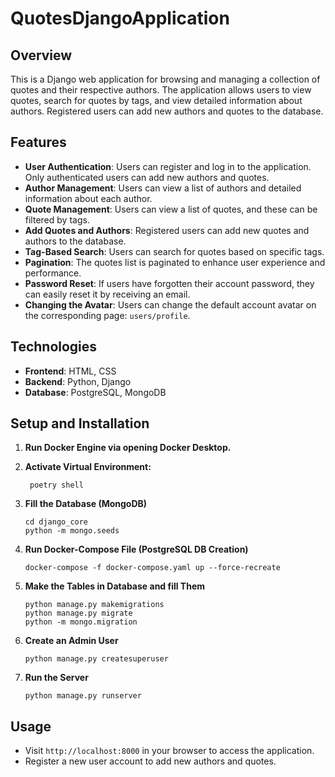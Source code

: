 # QuotesDjangoApplication

## Overview
This is a Django web application for browsing and managing a collection of quotes and their respective authors. The application allows users to view quotes, search for quotes by tags, and view detailed information about authors. Registered users can add new authors and quotes to the database.

## Features
- **User Authentication**: Users can register and log in to the application. Only authenticated users can add new authors and quotes.
- **Author Management**: Users can view a list of authors and detailed information about each author.
- **Quote Management**: Users can view a list of quotes, and these can be filtered by tags.
- **Add Quotes and Authors**: Registered users can add new quotes and authors to the database.
- **Tag-Based Search**: Users can search for quotes based on specific tags.
- **Pagination**: The quotes list is paginated to enhance user experience and performance.
- **Password Reset**: If users have forgotten their account password, they can easily reset it by receiving an email.
- **Changing the Avatar**: Users can change the default account avatar on the corresponding page: `users/profile`.

## Technologies
- **Frontend**: HTML, CSS 
- **Backend**: Python, Django
- **Database**: PostgreSQL, MongoDB

## Setup and Installation
1. **Run Docker Engine via opening Docker Desktop.**

2. **Activate Virtual Environment:**
   ```
    poetry shell
   ```
3. **Fill the Database (MongoDB)**
    ```
    cd django_core
    python -m mongo.seeds
    ```
4. **Run Docker-Compose File (PostgreSQL DB Creation)**
    ```
    docker-compose -f docker-compose.yaml up --force-recreate
    ```

5. **Make the Tables in Database and fill Them**
   ```
   python manage.py makemigrations
   python manage.py migrate
   python -m mongo.migration
   ```

6. **Create an Admin User**
   ```
   python manage.py createsuperuser
   ```

7. **Run the Server**
   ```
   python manage.py runserver
   ```

## Usage
- Visit `http://localhost:8000` in your browser to access the application.
- Register a new user account to add new authors and quotes.
